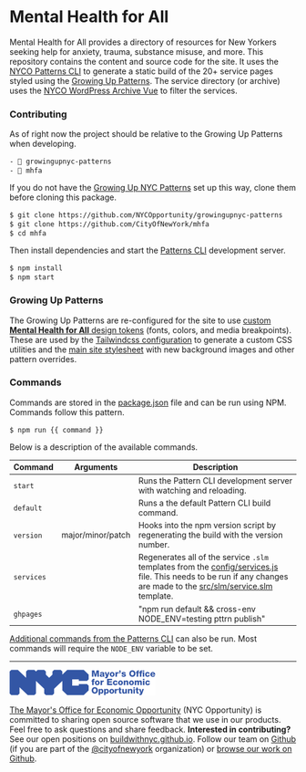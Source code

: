 # Mental Health for All

Mental Health for All provides a directory of resources for New Yorkers seeking help for anxiety, trauma, substance misuse, and more. This repository contains the content and source code for the site. It uses the [NYCO Patterns CLI](https://github.com/CityOfNewYork/patterns-cli) to generate a static build of the 20+ service pages styled using the [Growing Up Patterns](https://github.com/NYCOpportunity/growingupnyc-patterns). The service directory (or archive) uses the [NYCO WordPress Archive Vue](https://github.com/CityOfNewYork/nyco-wp-archive-vue/) to filter the services.

### Contributing

As of right now the project should be relative to the Growing Up Patterns when developing.

```
- 📁 growingupnyc-patterns
- 📁 mhfa
```

If you do not have the [Growing Up NYC Patterns](https://github.com/NYCOpportunity/growingupnyc-patterns) set up this way, clone them before cloning this package.

```shell
$ git clone https://github.com/NYCOpportunity/growingupnyc-patterns
$ git clone https://github.com/CityOfNewYork/mhfa
$ cd mhfa
```

Then install dependencies and start the [Patterns CLI](https://github.com/CityOfNewYork/patterns-cli) development server.

```shell
$ npm install
$ npm start
```

### Growing Up Patterns

The Growing Up Patterns are re-configured for the site to use [custom **Mental Health for All** design tokens](config/tokens.js) (fonts, colors, and media breakpoints). These are used by the [Tailwindcss configuration](config/tailwindcss.js) to generate a custom CSS utilities and the [main site stylesheet](src/scss/_site.scss) with new background images and other pattern overrides.

### Commands

Commands are stored in the [package.json](package.json) file and can be run using NPM. Commands follow this pattern.

```shell
$ npm run {{ command }}
```

Below is a description of the available commands.

Command    | Arguments         | Description
-----------|-------------------|-
`start`    |                   | Runs the Pattern CLI development server with watching and reloading.
`default`  |                   | Runs a the default Pattern CLI build command.
`version`  | major/minor/patch | Hooks into the npm version script by regenerating the build with the version number.
`services` |                   | Regenerates all of the service `.slm` templates from the [config/services.js](config/services.js) file. This needs to be run if any changes are made to the [src/slm/service.slm](src/slm/service.slm) template.
`ghpages`  |                   | "npm run default && cross-env NODE_ENV=testing pttrn publish"

[Additional commands from the Patterns CLI](https://github.com/CityOfNewYork/patterns-cli#commands) can also be run. Most commands will require the `NODE_ENV` variable to be set.

---

![The Mayor's Office for Economic Opportunity](NYCMOEO_SecondaryBlue256px.png)

[The Mayor's Office for Economic Opportunity](http://nyc.gov/opportunity) (NYC Opportunity) is committed to sharing open source software that we use in our products. Feel free to ask questions and share feedback. **Interested in contributing?** See our open positions on [buildwithnyc.github.io](http://buildwithnyc.github.io/). Follow our team on [Github](https://github.com/orgs/CityOfNewYork/teams/nycopportunity) (if you are part of the [@cityofnewyork](https://github.com/CityOfNewYork/) organization) or [browse our work on Github](https://github.com/search?q=nycopportunity).